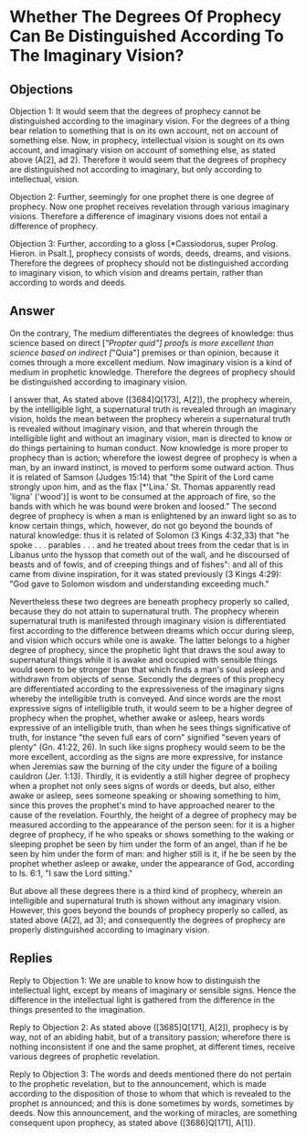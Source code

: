 # Whether The Degrees Of Prophecy Can Be Distinguished According To The Imaginary Vision?

## Objections

Objection 1: It would seem that the degrees of prophecy cannot be distinguished according to the imaginary vision. For the degrees of a thing bear relation to something that is on its own account, not on account of something else. Now, in prophecy, intellectual vision is sought on its own account, and imaginary vision on account of something else, as stated above (A[2], ad 2). Therefore it would seem that the degrees of prophecy are distinguished not according to imaginary, but only according to intellectual, vision.

Objection 2: Further, seemingly for one prophet there is one degree of prophecy. Now one prophet receives revelation through various imaginary visions. Therefore a difference of imaginary visions does not entail a difference of prophecy.

Objection 3: Further, according to a gloss [*Cassiodorus, super Prolog. Hieron. in Psalt.], prophecy consists of words, deeds, dreams, and visions. Therefore the degrees of prophecy should not be distinguished according to imaginary vision, to which vision and dreams pertain, rather than according to words and deeds.

## Answer

On the contrary, The medium differentiates the degrees of knowledge: thus science based on direct [*"Propter quid"] proofs is more excellent than science based on indirect [*"Quia"] premises or than opinion, because it comes through a more excellent medium. Now imaginary vision is a kind of medium in prophetic knowledge. Therefore the degrees of prophecy should be distinguished according to imaginary vision.

I answer that, As stated above ([3684]Q[173], A[2]), the prophecy wherein, by the intelligible light, a supernatural truth is revealed through an imaginary vision, holds the mean between the prophecy wherein a supernatural truth is revealed without imaginary vision, and that wherein through the intelligible light and without an imaginary vision, man is directed to know or do things pertaining to human conduct. Now knowledge is more proper to prophecy than is action; wherefore the lowest degree of prophecy is when a man, by an inward instinct, is moved to perform some outward action. Thus it is related of Samson (Judges 15:14) that "the Spirit of the Lord came strongly upon him, and as the flax [*'Lina.' St. Thomas apparently read 'ligna' ('wood')] is wont to be consumed at the approach of fire, so the bands with which he was bound were broken and loosed." The second degree of prophecy is when a man is enlightened by an inward light so as to know certain things, which, however, do not go beyond the bounds of natural knowledge: thus it is related of Solomon (3 Kings 4:32,33) that "he spoke . . . parables . . . and he treated about trees from the cedar that is in Libanus unto the hyssop that cometh out of the wall, and he discoursed of beasts and of fowls, and of creeping things and of fishes": and all of this came from divine inspiration, for it was stated previously (3 Kings 4:29): "God gave to Solomon wisdom and understanding exceeding much."

Nevertheless these two degrees are beneath prophecy properly so called, because they do not attain to supernatural truth. The prophecy wherein supernatural truth is manifested through imaginary vision is differentiated first according to the difference between dreams which occur during sleep, and vision which occurs while one is awake. The latter belongs to a higher degree of prophecy, since the prophetic light that draws the soul away to supernatural things while it is awake and occupied with sensible things would seem to be stronger than that which finds a man's soul asleep and withdrawn from objects of sense. Secondly the degrees of this prophecy are differentiated according to the expressiveness of the imaginary signs whereby the intelligible truth is conveyed. And since words are the most expressive signs of intelligible truth, it would seem to be a higher degree of prophecy when the prophet, whether awake or asleep, hears words expressive of an intelligible truth, than when he sees things significative of truth, for instance "the seven full ears of corn" signified "seven years of plenty" (Gn. 41:22, 26). In such like signs prophecy would seem to be the more excellent, according as the signs are more expressive, for instance when Jeremias saw the burning of the city under the figure of a boiling cauldron (Jer. 1:13). Thirdly, it is evidently a still higher degree of prophecy when a prophet not only sees signs of words or deeds, but also, either awake or asleep, sees someone speaking or showing something to him, since this proves the prophet's mind to have approached nearer to the cause of the revelation. Fourthly, the height of a degree of prophecy may be measured according to the appearance of the person seen: for it is a higher degree of prophecy, if he who speaks or shows something to the waking or sleeping prophet be seen by him under the form of an angel, than if he be seen by him under the form of man: and higher still is it, if he be seen by the prophet whether asleep or awake, under the appearance of God, according to Is. 6:1, "I saw the Lord sitting."

But above all these degrees there is a third kind of prophecy, wherein an intelligible and supernatural truth is shown without any imaginary vision. However, this goes beyond the bounds of prophecy properly so called, as stated above (A[2], ad 3); and consequently the degrees of prophecy are properly distinguished according to imaginary vision.

## Replies

Reply to Objection 1: We are unable to know how to distinguish the intellectual light, except by means of imaginary or sensible signs. Hence the difference in the intellectual light is gathered from the difference in the things presented to the imagination.

Reply to Objection 2: As stated above ([3685]Q[171], A[2]), prophecy is by way, not of an abiding habit, but of a transitory passion; wherefore there is nothing inconsistent if one and the same prophet, at different times, receive various degrees of prophetic revelation.

Reply to Objection 3: The words and deeds mentioned there do not pertain to the prophetic revelation, but to the announcement, which is made according to the disposition of those to whom that which is revealed to the prophet is announced; and this is done sometimes by words, sometimes by deeds. Now this announcement, and the working of miracles, are something consequent upon prophecy, as stated above ([3686]Q[171], A[1]).